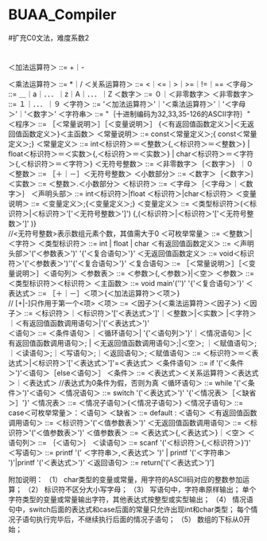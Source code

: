 # BUAA_Compiler

#扩充C0文法，难度系数2

#

＜加法运算符＞ ::= +｜-

＜乘法运算符＞ ::= *｜/
＜关系运算符＞ ::=  <｜<=｜>｜>=｜!=｜==
＜字母＞   ::= ＿｜a｜．．．｜z｜A｜．．．｜Z
＜数字＞   ::= ０｜＜非零数字＞
＜非零数字＞  ::= １｜．．．｜９
＜字符＞      ::=   '＜加法运算符＞'｜'＜乘法运算符＞'｜'＜字母＞'｜'＜数字＞'
＜字符串＞    ::=  "｛十进制编码为32,33,35-126的ASCII字符｝"                         
＜程序＞      ::= ［＜常量说明＞］［＜变量说明＞］
{＜有返回值函数定义＞|＜无返回值函数定义＞}＜主函数＞
＜常量说明＞   ::=  const＜常量定义＞;{ const＜常量定义＞;}
＜常量定义＞   ::=   int＜标识符＞＝＜整数＞{,＜标识符＞＝＜整数＞}
                    | float＜标识符＞＝＜实数＞{,＜标识符＞＝＜实数＞}
                    | char＜标识符＞＝＜字符＞{,＜标识符＞＝＜字符＞}
＜无符号整数＞  ::=  ＜非零数字＞｛＜数字＞｝｜０
＜整数＞        ::= ［＋｜－］＜无符号整数＞
＜小数部分＞    ::=  ＜数字＞｛＜数字＞｝
＜实数＞        ::=  ＜整数＞.＜小数部分＞
＜标识符＞      ::=  ＜字母＞｛＜字母＞｜＜数字＞｝
＜声明头部＞    ::=  int＜标识符＞|float ＜标识符＞|char＜标识符＞
＜变量说明＞    ::=  ＜变量定义＞;{＜变量定义＞;}
＜变量定义＞    ::=  ＜类型标识符＞(＜标识符＞|＜标识符＞'['＜无符号整数＞']')
{,(＜标识符＞|＜标识符＞'['＜无符号整数＞']' )}  
//<无符号整数>表示数组元素个数，其值需大于0
＜可枚举常量＞  ::=  ＜整数＞|＜字符＞
＜类型标识符＞  ::=  int | float | char
＜有返回值函数定义＞  ::=  ＜声明头部＞'('＜参数表＞')' '{'＜复合语句＞'}'
＜无返回值函数定义＞  ::=  void＜标识符＞'('＜参数表＞')''{'＜复合语句＞'}'
＜复合语句＞   ::= ［＜常量说明＞］［＜变量说明＞］＜语句列＞
＜参数表＞     ::=  ＜参数＞{,＜参数＞}|＜空＞
＜参数＞       ::=  ＜类型标识符＞＜标识符＞
＜主函数＞     ::=  void main'('')' '{'＜复合语句＞'}'
＜表达式＞     ::= ［＋｜－］＜项＞{＜加法运算符＞＜项＞}  
// [+|-]只作用于第一个<项>
＜项＞         ::=  ＜因子＞{＜乘法运算符＞＜因子＞}
＜因子＞       ::=  ＜标识符＞｜＜标识符＞'['＜表达式＞']'｜＜整数＞|＜实数＞
|＜字符＞｜＜有返回值函数调用语句＞|'('＜表达式＞')'         
＜语句＞       ::=  ＜条件语句＞｜＜循环语句＞| '{'＜语句列＞'}'｜＜情况语句＞
|＜有返回值函数调用语句＞; | ＜无返回值函数调用语句＞;|＜空＞;
｜＜赋值语句＞;｜＜读语句＞;｜＜写语句＞;｜＜返回语句＞;
＜赋值语句＞   ::=  ＜标识符＞＝＜表达式＞|＜标识符＞'['＜表达式＞']'=＜表达式＞
＜条件语句＞   ::=  if '('＜条件＞')'＜语句＞［else＜语句＞］
＜条件＞       ::=  ＜表达式＞＜关系运算符＞＜表达式＞｜＜表达式＞ 
//表达式为0条件为假，否则为真
＜循环语句＞   ::=  while '('＜条件＞')'＜语句＞
＜情况语句＞   ::=  switch '('＜表达式＞')' '{'＜情况表＞［＜缺省＞］'}'
＜情况表＞     ::=  ＜情况子语句＞{＜情况子语句＞}
＜情况子语句＞ ::=  case＜可枚举常量＞：＜语句＞
＜缺省＞       ::=  default : ＜语句＞
＜有返回值函数调用语句＞ ::= ＜标识符＞'('＜值参数表＞')'
＜无返回值函数调用语句＞ ::= ＜标识符＞'('＜值参数表＞')'
＜值参数表＞   ::= ＜表达式＞{,＜表达式＞}｜＜空＞
＜语句列＞     ::= ｛＜语句＞｝
＜读语句＞     ::=  scanf '('＜标识符＞{,＜标识符＞}')'
＜写语句＞     ::=  printf '(' ＜字符串＞,＜表达式＞ ')'
| printf '('＜字符串＞ ')'|printf '('＜表达式＞')'
＜返回语句＞   ::=  return['('＜表达式＞')']  

附加说明：
（1） char类型的变量或常量，用字符的ASCII码对应的整数参加运算；
（2） 标识符不区分大小写字母；
（3） 写语句中，字符串原样输出；
单个字符类型的变量或常量输出字符，其他表达式按整型或实型输出；
（4） 情况语句中，switch后面的表达式和case后面的常量只允许出现int和char类型；
每个情况子语句执行完毕后，不继续执行后面的情况子语句；
（5） 数组的下标从0开始；
